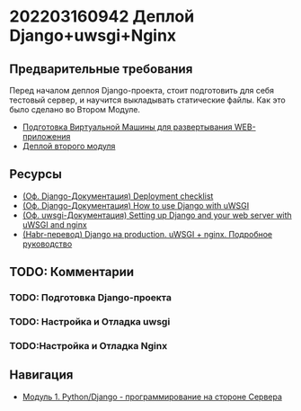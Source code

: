 # 202203160942 Деплой Django+uwsgi+Nginx

## Предварительные требования

Перед началом деплоя Django-проекта, стоит подготовить для себя тестовый сервер,
и научится выкладывать статические файлы. Как это было сделано во Втором Модуле.

- [Подготовка Виртуальной Машины для развертывания WEB-приложения](202202161147-deploy-preparing.md)
- [Деплой второго модуля](202203150944-m2-deploy-ws.md)

## Ресурсы

- [(Оф. Django-Документация) Deployment checklist](https://docs.djangoproject.com/en/4.0/howto/deployment/checklist/)
- [(Оф. Django-Документация) How to use Django with uWSGI](https://docs.djangoproject.com/en/4.0/howto/deployment/wsgi/uwsgi/)
- [(Оф. uwsgi-Документация) Setting up Django and your web server with uWSGI and nginx](https://uwsgi-docs.readthedocs.io/en/latest/tutorials/Django_and_nginx.html)
- [(Habr-перевод) Django на production. uWSGI + nginx. Подробное руководство](https://habr.com/ru/post/226419/)

## TODO: Комментарии

### TODO: Подготовка Django-проекта

### TODO: Настройка и Отладка uwsgi

### TODO:Настройка и Отладка Nginx

## Навигация

- [Модуль 1. Python/Django - программирование на стороне Сервера](202202160950-Module-1-WS.md)